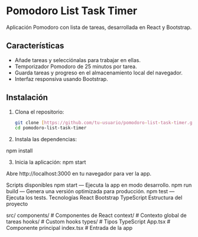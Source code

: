 # Pomodoro List Task Timer

Aplicación Pomodoro con lista de tareas, desarrollada en React y Bootstrap.

## Características

- Añade tareas y selecciónalas para trabajar en ellas.
- Temporizador Pomodoro de 25 minutos por tarea.
- Guarda tareas y progreso en el almacenamiento local del navegador.
- Interfaz responsiva usando Bootstrap.

## Instalación

1. Clona el repositorio:

   ```sh
   git clone [https://github.com/tu-usuario/pomodoro-list-task-timer.git](https://github.com/lenninIbarrraGonzalez/pomodoro-list-task.git)
   cd pomodoro-list-task-timer
   ```

2. Instala las dependencias:

npm install

3. Inicia la aplicación:
   npm start

Abre http://localhost:3000 en tu navegador para ver la app.

Scripts disponibles
npm start — Ejecuta la app en modo desarrollo.
npm run build — Genera una versión optimizada para producción.
npm test — Ejecuta los tests.
Tecnologías
React
Bootstrap
TypeScript
Estructura del proyecto

src/
components/ # Componentes de React
context/ # Contexto global de tareas
hooks/ # Custom hooks
types/ # Tipos TypeScript
App.tsx # Componente principal
index.tsx # Entrada de la app
